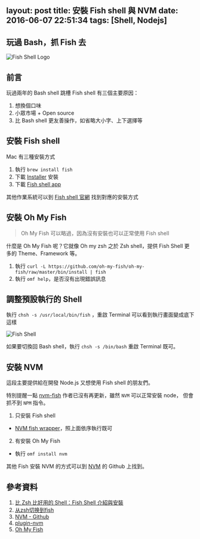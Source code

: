 layout: post
title: 安裝 Fish shell 與 NVM
date: 2016-06-07 22:51:34
tags: [Shell, Nodejs]
---

## 玩過 Bash，抓 Fish 去

![Fish Shell Logo](https://blog.ivanwei.co/images/2016/06/07/FISH_SHELL_LOGO.png)

## 前言

玩過兩年的 Bash shell 跳槽 Fish shell 有三個主要原因：

1. 想換個口味
2. 小眾市場 + Open source
3. 比 Bash shell 更友善操作，如省略大小字、上下選擇等

<!--more-->

## 安裝 Fish shell

Mac 有三種安裝方式

1. 執行 `brew install fish`
2. 下載 [Installer](https://fishshell.com/files/2.3.0/fish-2.3.0.pkg "Installer") 安裝
3. 下載 [Fish shell app](https://fishshell.com/files/2.3.0/fish.app.zip "Fish shell app")

其他作業系統可以到 [Fish shell 官網](https://fishshell.com/#platform_tabs "Fish shell 官網") 找到對應的安裝方式

## 安裝 Oh My Fish

> Oh My Fish 可以略過，因為沒有安裝也可以正常使用 Fish shell

什麼是 Oh My Fish 呢？它就像 Oh my zsh 之於 Zsh shell，提供 Fish Shell 更多的 Theme、Framework 等。 

1. 執行 `curl -L https://github.com/oh-my-fish/oh-my-fish/raw/master/bin/install | fish`
2. 執行 `omf help`，是否沒有出現錯誤訊息

## 調整預設執行的 Shell

執行 `chsh -s /usr/local/bin/fish` ，重啟 Terminal 可以看到執行畫面變成底下這樣

![Fish Shell](https://blog.ivanwei.co/images/2016/06/07/FISH_SHELL.png)

如果要切換回 Bash shell，執行 `chsh -s /bin/bash` 重啟 Terminal 既可。

## 安裝 NVM

這段主要提供給在開發 Node.js 又想使用 Fish shell 的朋友們。

特別提醒一點 [nvm-fish](https://github.com/Alex7Kom/nvm-fish#user-content-install-script "nvm-fish") 作者已沒有再更新，雖然 `NVM` 可以正常安裝 node，
但會抓不到 `NPM` 指令。

1. 只安裝 Fish shell
 - [NVM fish wrapper](https://github.com/passcod/nvm-fish-wrapper#user-content-installing "NVM fish wrapper")，照上面依序執行既可
2. 有安裝 Oh My Fish
 - 執行 `omf install nvm`

其他 Fish 安裝 NVM 的方式可以到 [NVM](https://github.com/creationix/nvm "NVM") 的 Github 上找到。

## 參考資料

1. [比 Zsh 比好用的 Shell：Fish Shell 介紹與安裝](https://nodejust.com/fish-shell-zsh/ "比 Zsh 比好用的 Shell：Fish Shell 介紹與安裝")
2. [从zsh切换到fish](http://blog.just4fun.site/from-zsh-to-fish.html "从zsh切换到fish")
3. [NVM - Github](https://github.com/creationix/nvm "NVM - Github")
4. [plugin-nvm](https://github.com/derekstavis/plugin-nvm "plugin-nvm")
5. [Oh My Fish](https://github.com/oh-my-fish/oh-my-fish "Oh My Fish")